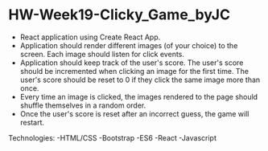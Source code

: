 # HW-Week19-Clicky_Game_byJC

- React application using Create React App.
- Application should render different images (of your choice) to the screen. Each image should listen for click events.
- Application should keep track of the user's score. The user's score should be incremented when clicking an image for the first time. The user's score should be reset to 0 if they click the same image more than once.
- Every time an image is clicked, the images rendered to the page should shuffle themselves in a random order.
- Once the user's score is reset after an incorrect guess, the game will restart.

Technologies:
-HTML/CSS
-Bootstrap
-ES6
-React
-Javascript
